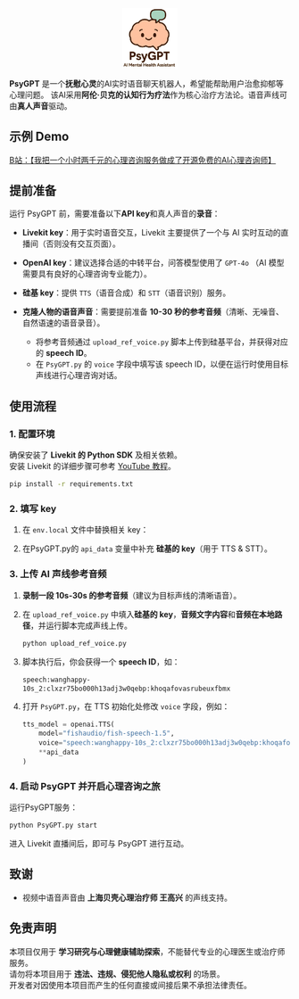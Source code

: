 <p align="center">
  <img src="assets/chat_transparent.png" alt="PsyGPT Logo" width="100"/>
</p>

<!-- # PsyGPT -->

**PsyGPT** 是一个**抚慰心灵**的AI实时语音聊天机器人，希望能帮助用户治愈抑郁等心理问题。
该AI采用**阿伦·贝克的认知行为疗法**作为核心治疗方法论。语音声线可由**真人声音**驱动。

<!-- --- -->

## 示例 Demo

[B站：【我把一个小时两千元的心理咨询服务做成了开源免费的AI心理咨询师】](https://www.bilibili.com/video/BV1WSkEY6EUd/?share_source=copy_web)

<!-- --- -->

## 提前准备

运行 PsyGPT 前，需要准备以下**API key**和真人声音的**录音**：

* **Livekit key**：用于实时语音交互，Livekit 主要提供了一个与 AI 实时互动的直播间（否则没有交互页面）。

* **OpenAI key**：建议选择合适的中转平台，问答模型使用了 `GPT-4o` （AI 模型需要具有良好的心理咨询专业能力）。

* **硅基 key**：提供 `TTS`（语音合成）和 `STT`（语音识别）服务。

* **克隆人物的语音声音**：需要提前准备 **10-30 秒的参考音频**（清晰、无噪音、自然语速的语音录音）。  
  - 将参考音频通过 `upload_ref_voice.py` 脚本上传到硅基平台，并获得对应的 **speech ID**。  
  - 在 `PsyGPT.py` 的 `voice` 字段中填写该 speech ID，以便在运行时使用目标声线进行心理咨询对话。  


## 使用流程

### 1. 配置环境

确保安装了 **Livekit 的 Python SDK** 及相关依赖。  
安装 Livekit 的详细步骤可参考 [YouTube 教程](https://www.youtube.com/watch?v=_8VHac0M7d8&ab_channel=AiAustin)。

```bash
pip install -r requirements.txt
```

<!-- --- -->

### 2. 填写 key

1. 在 `env.local` 文件中替换相关 key：  

2. 在PsyGPT.py的 `api_data` 变量中补充 **硅基的 key**（用于 TTS & STT）。

<!-- --- -->

### 3. 上传 AI 声线参考音频

1. **录制一段 10s-30s 的参考音频**（建议为目标声线的清晰语音）。  
2. 在 `upload_ref_voice.py` 中填入**硅基的 key**，**音频文字内容**和**音频在本地路径**，并运行脚本完成声线上传。  
   ```bash
   python upload_ref_voice.py
   ```
3. 脚本执行后，你会获得一个 **speech ID**，如：  
   ```
   speech:wanghappy-10s_2:clxzr75bo000h13adj3w0qebp:khoqafovasrubeuxfbmx
   ```
4. 打开 `PsyGPT.py`，在 TTS 初始化处修改 `voice` 字段，例如：  

   ```python
   tts_model = openai.TTS(
       model="fishaudio/fish-speech-1.5",
       voice="speech:wanghappy-10s_2:clxzr75bo000h13adj3w0qebp:khoqafovasrubeuxfbmx",
       **api_data
   )
   ```

<!-- --- -->

### 4. 启动 PsyGPT 并开启心理咨询之旅
运行PsyGPT服务：
```bash
python PsyGPT.py start
```
进入 Livekit 直播间后，即可与 PsyGPT 进行互动。

<!-- --- -->

## 致谢

* 视频中语音声音由 **上海贝壳心理治疗师 王高兴** 的声线支持。

## 免责声明

本项目仅用于 **学习研究与心理健康辅助探索**，不能替代专业的心理医生或治疗师服务。  
请勿将本项目用于 **违法、违规、侵犯他人隐私或权利** 的场景。  
开发者对因使用本项目而产生的任何直接或间接后果不承担法律责任。 